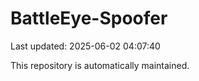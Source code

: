 # BattleEye-Spoofer

Last updated: 2025-06-02 04:07:40

This repository is automatically maintained.
